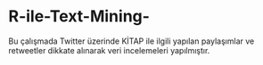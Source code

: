 # R-ile-Text-Mining-
Bu çalışmada Twitter üzerinde KİTAP ile ilgili yapılan paylaşımlar ve retweetler dikkate alınarak veri incelemeleri yapılmıştır. 
